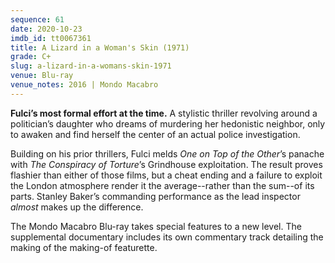 ```yaml
---
sequence: 61
date: 2020-10-23
imdb_id: tt0067361
title: A Lizard in a Woman's Skin (1971)
grade: C+
slug: a-lizard-in-a-womans-skin-1971
venue: Blu-ray
venue_notes: 2016 | Mondo Macabro
---
```


**Fulci’s most formal effort at the time.** A stylistic thriller revolving around a politician’s daughter who dreams of murdering her hedonistic neighbor, only to awaken and find herself the center of an actual police investigation.

<!-- end -->

Building on his prior thrillers, Fulci melds <span data-imdb-id="tt0065148">_One on Top of the Other_</span>’s panache with <span data-imdb-id="tt0064073">_The Conspiracy of Torture_</span>’s Grindhouse exploitation. The result proves flashier than either of those films, but a cheat ending and a failure to exploit the London atmosphere render it the average--rather than the sum--of its parts. Stanley Baker’s commanding performance as the lead inspector _almost_ makes up the difference.

The Mondo Macabro Blu-ray takes special features to a new level. The supplemental documentary includes its own commentary track detailing the making of the making-of featurette.
